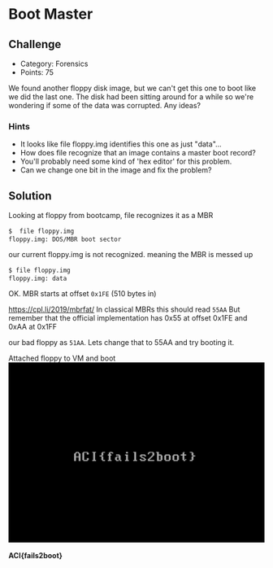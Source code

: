
# Boot Master

## Challenge
* Category: Forensics
* Points: 75

We found another floppy disk image, but we can't get this one to boot like we did the last one. The disk had been sitting around for a while so we're wondering if some of the data was corrupted. Any ideas?


### Hints
* It looks like file floppy.img identifies this one as just "data"...
* How does file recognize that an image contains a master boot record?
* You'll probably need some kind of 'hex editor' for this problem.
* Can we change one bit in the image and fix the problem?


## Solution

Looking at floppy from bootcamp, file recognizes it as a MBR

```
$  file floppy.img
floppy.img: DOS/MBR boot sector
```

our current floppy.img is not recognized. meaning the MBR is messed up
```
$ file floppy.img
floppy.img: data
```


OK. MBR starts at offset `0x1FE` (510 bytes in)

https://cpl.li/2019/mbrfat/
In classical MBRs this should read `55AA`
But remember that the official implementation has 0x55 at offset 0x1FE and 0xAA at 0x1FF

our bad floppy as `51AA`. Lets change that to 55AA and try booting it.



Attached floppy to VM and boot
![flag](flag.png)

**ACI{fails2boot}**
